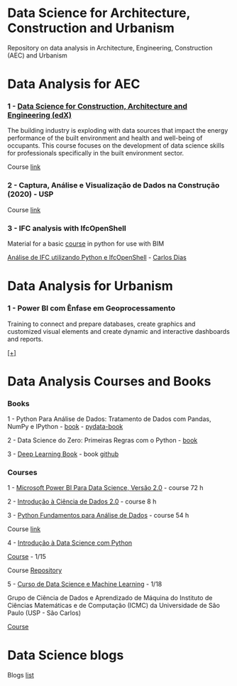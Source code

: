 # Data Science for Architecture, Construction and Urbanism

Repository on data analysis in Architecture, Engineering, Construction (AEC) and Urbanism

# Data Analysis for AEC

### 1 - [Data Science for Construction, Architecture and Engineering (edX)](https://github.com/renatogcruz/Data-science-for-architecture/tree/main/Data_science_for_AEC)

The building industry is exploding with data sources that impact the energy performance of the built environment and health and well-being of occupants. This course focuses on the development of data science skills for professionals specifically in the built environment sector.

Course [link](https://www.edx.org/course/Data-Science-for-Construction-Architecture-and-Engineering) 

### 2 - Captura, Análise e Visualização de Dados na Construção (2020) - USP

Course [link](https://edisciplinas.usp.br/course/view.php?id=73896)

### 3 - IFC analysis with IfcOpenShell

Material for a basic [course](https://github.com/bimfag/intro-python-bim) in python for use with BIM

[Análise de IFC utilizando Python e IfcOpenShell](https://www.youtube.com/watch?v=N4foqAV7A9c) - [Carlos Dias](https://github.com/c4rlosdias)

# Data Analysis for Urbanism

### 1 -  Power BI com Ênfase em Geoprocessamento

Training to connect and prepare databases, create graphics and customized visual elements and create dynamic and interactive dashboards and reports.

[[+]](https://github.com/renatogcruz/data_science_in_arch/tree/main/Power_bi_com_enfase_em_geoprocessamento)


# Data Analysis Courses and Books

### Books

1 - Python Para Análise de Dados: Tratamento de Dados com Pandas, NumPy e IPython - [book](https://www.amazon.com.br/Python-Para-An%C3%A1lise-Dados-Tratamento/dp/8575226479/ref=asc_df_8575226479/?tag=googleshopp00-20&linkCode=df0&hvadid=379739109739&hvpos=&hvnetw=g&hvrand=16442588214836239770&hvpone=&hvptwo=&hvqmt=&hvdev=c&hvdvcmdl=&hvlocint=&hvlocphy=1001590&hvtargid=pla-812784633558&psc=1) - [pydata-book](https://github.com/TheAlgorithms/Python/tree/master/searches)

2 - Data Science do Zero: Primeiras Regras com o Python - [book](https://www.amazon.com.br/Data-Science-zero-Joel-Grus/dp/857608998X/ref=pd_bxgy_img_2/147-0972364-7540546?_encoding=UTF8&pd_rd_i=857608998X&pd_rd_r=d348e95d-eb30-4689-a8be-db2ae13093a6&pd_rd_w=BAnHB&pd_rd_wg=Ul7ei&pf_rd_p=400138fd-99e3-44de-aed2-5a7aff7ca010&pf_rd_r=E8H1W6BXPD3WQYFHYM8Z&psc=1&refRID=E8H1W6BXPD3WQYFHYM8Z)

3 - [Deep Learning Book](http://www.deeplearningbook.com.br/) - book [github](https://github.com/dsacademybr/DeepLearningBook)

### Courses

1 - [Microsoft Power BI Para Data Science, Versão 2.0](https://www.datascienceacademy.com.br/course?courseid=microsoft-power-bi-para-data-science) - course 72 h

2 - [Introdução à Ciência de Dados 2.0](https://www.datascienceacademy.com.br/course?courseid=introduo--cincia-de-dados) - course 8 h

3 - [Python Fundamentos para Análise de Dados](https://github.com/renatogcruz/data_science_in_arch/tree/main/python_fundamentos_para_analise_de_dados) - course 54 h

Course [link](https://www.datascienceacademy.com.br/course?courseid=python-fundamentos)

4 - [Introdução à Data Science com Python](https://github.com/renatogcruz/Data-science-for-architecture/tree/main/Introducao_ds_python)

[Course](https://www.youtube.com/playlist?list=PLFE-LjWAAP9SfEuLXf3qrpw4szKWjlYq9) - 1/15

Course [Repository](https://github.com/icmc-data/Intro-Data-Science-Youtube)

5 - [Curso de Data Science e Machine Learning](https://github.com/renatogcruz/Data-science-for-architecture/tree/main/curso_data_science_e_machine_learnig) - 1/18 

 Grupo de Ciência de Dados e Aprendizado de Máquina do Instituto de Ciências Matemáticas e de Computação (ICMC) da Universidade de São Paulo (USP - São Carlos)

[Course](https://www.youtube.com/playlist?list=PLFE-LjWAAP9R4G0WOXWuha4P5cCvw7hGB)

# Data Science blogs

Blogs [list](https://github.com/dsacademybr/data-science-blogs)
